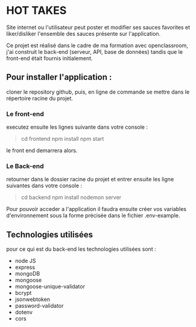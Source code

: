 # HOT TAKES

Site internet ou l'utilisateur peut poster et modifier ses sauces favorites et liker/disliker l'ensemble des sauces présente sur l'application.

Ce projet est réalisé dans le cadre de ma formation avec openclassroom, j'ai construit le back-end (serveur, API, base de données) tandis que le front-end était fournis initialement.   

## Pour installer l'application : 

cloner le repository github, puis, en ligne de commande se mettre dans le répertoire racine du projet.

### Le front-end

executez ensuite les lignes suivante dans votre console : 

> cd frontend
> npm install 
> npm start

le front end demarrera alors.

### Le Back-end

retourner dans le dossier racine du projet et entrer ensuite les ligne suivantes dans votre console :

> cd backend
> npm install
> nodemon server

Pour pouvoir acceder a l'application il faudra ensuite créer vos variables d'environnement sous la forme précisée dans le fichier .env-example.

## Technologies utilisées

pour ce qui est du back-end les technologies utilisées sont : 
- node JS
- express
- mongoDB
- mongoose
- mongoose-unique-validator
- bcrypt
- jsonwebtoken
- password-validator
- dotenv
- cors
